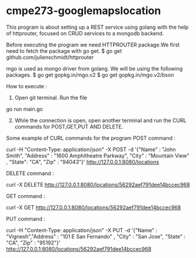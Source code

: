 # cmpe273-googlemapslocation
This program is about setting up a REST service using golang with the help of httprouter, focused on CRUD services to a mongodb backend.

Before executing the program we need HTTPROUTER package.We first need to fetch the package with go get.
$ go get github.com/julienschmidt/httprouter

mgo is used as mongo driver from golang. We will be using the following packages.
$ go get gopkg.in/mgo.v2
$ go get gopkg.in/mgo.v2/bson


How to execute : 
1) Open git terminal. Run the file 

go run main.go

2) While the connection is open, open another terminal and run the CURL commands for POST,GET,PUT AND DELETE.

Some example of CURL commands for the program
POST command :

curl  -H "Content-Type: application/json" -X POST -d '{"Name" : "John Smith", "Address" : "1600 Amphitheatre Parkway", "City" : "Mountain View" , "State": "CA", "Zip" : "94043"}' http://127.0.0.1:8080/locations

DELETE command :

curl -X DELETE http://127.0.0.1:8080/locations/56292aef791dee14bccec968

GET command :

curl -X GET http://127.0.0.1:8080/locations/56292aef791dee14bccec968


PUT command :

curl -H "Content-Type: application/json" -X PUT -d '{"Name" : "Vignesh","Address" : "101 E San Fernando" , "City" : "San Jose",   "State" : "CA",   "Zip" : "95192"}' http://127.0.0.1:8080/locations/56292aef791dee14bccec968
